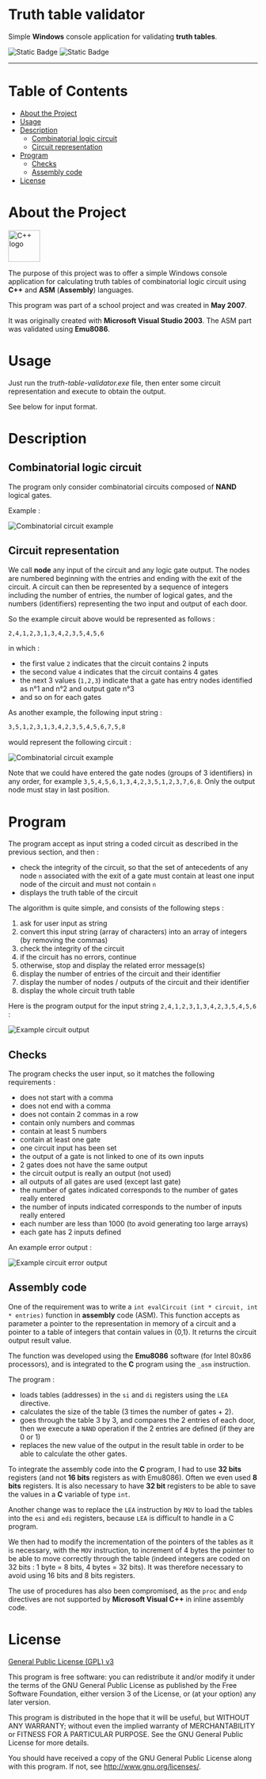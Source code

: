 # Truth table validator

Simple **Windows** console application for validating **truth tables**.

![Static Badge](https://img.shields.io/badge/Version-1.0.0-2AAB92)
![Static Badge](https://img.shields.io/badge/Last%20update-29%20May%202007-blue)

---

# Table of Contents

* [About the Project](#about-the-project)
* [Usage](#usage)
* [Description](#description)
    * [Combinatorial logic circuit](#combinatorial-logic-circuit)
    * [Circuit representation](#circuit-representation)
* [Program](#program)
    * [Checks](#checks)
    * [Assembly code](#assembly-code)
* [License](#license)

# About the Project

<img alt="C++ logo" src="doc/logo-cplusplus.svg" height="64"/>

The purpose of this project was to offer a simple Windows console application for calculating truth tables of combinatorial logic circuit using **C++** and **ASM** (**Assembly**)
languages.

This program was part of a school project and was created in **May 2007**.

It was originally created with **Microsoft Visual Studio 2003**. The ASM part was validated using **Emu8086**.

# Usage

Just run the _truth-table-validator.exe_ file, then enter some circuit representation and execute to obtain the output.

See below for input format.

# Description

## Combinatorial logic circuit

The program only consider combinatorial circuits composed of **NAND** logical gates.

Example :

![Combinatorial circuit example](doc/circuit1.png?raw=true "Combinatorial circuit example")

## Circuit representation

We call **node** any input of the circuit and any logic gate output.
The nodes are numbered beginning with the entries and ending with the exit of the circuit.
A circuit can then be represented by a sequence of integers including the number of entries,
the number of logical gates, and the numbers (identifiers) representing the two input and output of each door.

So the example circuit above would be represented as follows :

```bash
2,4,1,2,3,1,3,4,2,3,5,4,5,6
```

in which :

- the first value `2` indicates that the circuit contains 2 inputs
- the second value `4` indicates that the circuit contains 4 gates
- the next 3 values (`1,2,3`) indicate that a gate has entry nodes identified as n°1 and n°2 and output gate n°3
- and so on for each gates

As another example, the following input string :

```bash
3,5,1,2,3,1,3,4,2,3,5,4,5,6,7,5,8
```

would represent the following circuit :

![Combinatorial circuit example](doc/circuit2.png?raw=true "Combinatorial circuit example")

Note that we could have entered the gate nodes (groups of 3 identifiers) in any order, for example `3,5,4,5,6,1,3,4,2,3,5,1,2,3,7,6,8`.
Only the output node must stay in last position.

# Program

The program accept as input string a coded circuit as described in the previous section, and then :

- check the integrity of the circuit, so that the set of antecedents of any node `n` associated with
  the exit of a gate must contain at least one input node of the circuit and must not contain `n`
- displays the truth table of the circuit

The algorithm is quite simple, and consists of the following steps :

1. ask for user input as string
2. convert this input string (array of characters) into an array of integers (by removing the commas)
3. check the integrity of the circuit
4. if the circuit has no errors, continue
5. otherwise, stop and display the related error message(s)
6. display the number of entries of the circuit and their identifier
7. display the number of nodes / outputs of the circuit and their identifier
8. display the whole circuit truth table

Here is the program output for the input string `2,4,1,2,3,1,3,4,2,3,5,4,5,6` :

![Example circuit output](doc/example_output.png?raw=true "Example circuit output")

## Checks

The program checks the user input, so it matches the following requirements :

- does not start with a comma
- does not end with a comma
- does not contain 2 commas in a row
- contain only numbers and commas
- contain at least 5 numbers
- contain at least one gate
- one circuit input has been set
- the output of a gate is not linked to one of its own inputs
- 2 gates does not have the same output
- the circuit output is really an output (not used)
- all outputs of all gates are used (except last gate)
- the number of gates indicated corresponds to the number of gates really entered
- the number of inputs indicated corresponds to the number of inputs really entered
- each number are less than 1000 (to avoid generating too large arrays)
- each gate has 2 inputs defined

An example error output :

![Example circuit error output](doc/example_error_output.png?raw=true "Example circuit error output")

## Assembly code

One of the requirement was to write a `int evalCircuit (int * circuit, int * entries)` function in **assembly** code (ASM).
This function accepts as parameter a pointer to the representation in memory of a circuit and a pointer
to a table of integers that contain values in {0,1}. It returns the circuit output result value.

The function was developed using the **Emu8086** software (for Intel 80x86 processors), and is integrated to the **C** program using the `_asm` instruction.

The program :

- loads tables (addresses) in the `si` and `di` registers using the `LEA` directive.
- calculates the size of the table (3 times the number of gates + 2).
- goes through the table 3 by 3, and compares the 2 entries of each door, then we execute a `NAND` operation if the 2 entries are defined (if they are 0 or 1)
- replaces the new value of the output in the result table in order to be able to calculate the other gates.

To integrate the assembly code into the **C** program, I had to use **32 bits** registers (and not **16 bits** registers as with Emu8086).
Often we even used **8 bits** registers. It is also necessary to have **32 bit** registers to be able to save the values in a **C** variable of type `int`.

Another change was to replace the `LEA` instruction by `MOV` to load the tables into the `esi` and `edi` registers, because `LEA` is difficult to handle in a C program.

We then had to modify the incrementation of the pointers of the tables as it is necessary,
with the `MOV` instruction, to increment of 4 bytes the pointer to be able to move correctly through the table (indeed integers
are coded on 32 bits : 1 byte = 8 bits, 4 bytes = 32 bits). It was therefore necessary to avoid using 16 bits and 8 bits registers.

The use of procedures has also been compromised, as the `proc` and `endp` directives are not supported by **Microsoft Visual C++** in inline assembly code.

# License

[General Public License (GPL) v3](https://www.gnu.org/licenses/gpl-3.0.en.html)

This program is free software: you can redistribute it and/or modify it under the terms of the GNU
General Public License as published by the Free Software Foundation, either version 3 of the
License, or (at your option) any later version.

This program is distributed in the hope that it will be useful, but WITHOUT ANY WARRANTY; without
even the implied warranty of MERCHANTABILITY or FITNESS FOR A PARTICULAR PURPOSE. See the GNU
General Public License for more details.

You should have received a copy of the GNU General Public License along with this program. If not,
see <http://www.gnu.org/licenses/>.